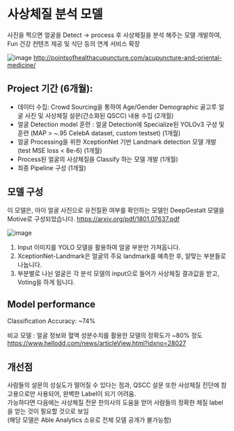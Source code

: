 # 사상체질 분석 모델


사진을 찍으면 얼굴을 Detect -> process 후 사상체질을 분석 해주는 모델 개발하여, Fun 건강 컨텐츠 제공 및 식단 등의 연계 서비스 확장

![image](https://user-images.githubusercontent.com/32697109/173339697-3f881038-1dff-48e0-a3cf-83cd984581b3.png)
http://pointsofhealthacupuncture.com/acupuncture-and-oriental-medicine/

## Project 기간 (6개월):  
* 데이터 수집: Crowd Sourcing을 통하여 Age/Gender Demographic 골고루 얼굴 사진 및 사상체질 설문(간소화된 QSCC) 내용 수집 (2개월)
* 얼굴 Detection model 훈련 : 얼굴 Detection에 Specialize된 YOLOv3 구성 및 훈련 (MAP > ~.95 CelebA dataset, custom testset) (1개월)
* 얼굴 Processing을 위한 XceptionNet 기반 Landmark detection 모델 개발 (test MSE loss < 8e-6) (1개월)
* Process된 얼굴의 사상체질을 Classify 하는 모델 개발 (1개월)
* 최종 Pipeline 구성 (1개월)


## 모델 구성

이 모델은, 아이 얼굴 사진으로 유전질환 여부를 확인하는 모델인 DeepGestalt 모델을 Motive로 구성되었습니다.
https://arxiv.org/pdf/1801.07637.pdf

![image](https://user-images.githubusercontent.com/32697109/173341143-f68c6542-352e-4bc7-9809-fce058b630e2.png)

1. Input 이미지를 YOLO 모델을 활용하여 얼굴 부분만 가져옵니다. 
2. XceptionNet-Landmark은 얼굴의 주요 landmark를 예측한 후, 알맞는 부분들로 나눕니다.
3. 부분별로 나뉜 얼굴은 각 분석 모델의 input으로 들어가 사상체질 결과값을 받고, Voting을 하게 됩니다.

## Model performance
 
 Classification Accuracy: ~74%
 
 비교 모델 : 얼굴 정보와 혈액 성분수치를 활용한 모델의 정확도가 ~80% 정도  
 https://www.hellodd.com/news/articleView.html?idxno=28027
 
 ## 개선점
 
 사람들의 설문의 성실도가 떨어질 수 있다는 점과, QSCC 설문 또한 사상체질 진단에 참고용으로만 사용되어, 완벽한 Label이 되기 어려움.  
 가능하다면 다음에는 사상체질 전문 한의사의 도움을 얻어 사람들의 정확한 체질 label을 얻는 것이 필요할 것으로 보임  
 (해당 모델은 Able Analytics 소유로 전체 모델 공개가 불가능함)
